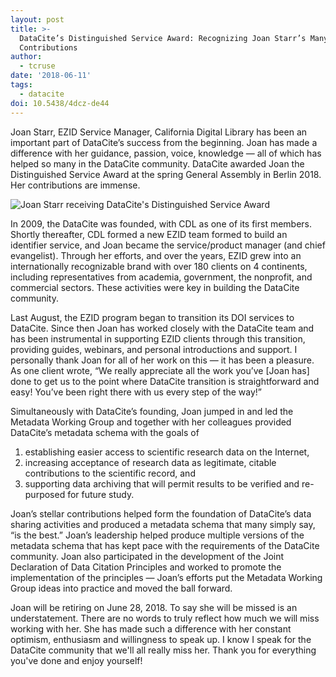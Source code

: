 ```yaml
---
layout: post
title: >-
  DataCite’s Distinguished Service Award: Recognizing Joan Starr’s Many
  Contributions
author:
  - tcruse
date: '2018-06-11'
tags:
  - datacite
doi: 10.5438/4dcz-de44
---
```

Joan Starr, EZID Service Manager, California Digital Library has been an important part of DataCite’s success from the beginning. Joan has made a difference with her guidance, passion, voice, knowledge — all of which has helped so many in the DataCite community. DataCite awarded Joan the Distinguished Service Award at the spring General Assembly in Berlin 2018. Her contributions are immense.

![Joan Starr receiving DataCite's Distinguished Service Award](/images/uploads/joan_award.jpg)

In 2009, the DataCite was founded, with CDL as one of its first members. Shortly thereafter, CDL formed a new EZID team formed to build an identifier service, and Joan became the service/product manager (and chief evangelist). Through her efforts, and over the years, EZID grew into an internationally recognizable brand with over 180 clients on 4 continents, including representatives from academia, government, the nonprofit, and commercial sectors. These activities were key in building the DataCite community.

Last August, the EZID program began to transition its DOI services to DataCite. Since then Joan has worked closely with the DataCite team and has been instrumental in supporting EZID clients through this transition, providing guides, webinars, and personal introductions and support. I personally thank Joan for all of her work on this — it has been a pleasure. As one client wrote, “We really appreciate all the work you’ve \[Joan has] done to get us to the point where DataCite transition is straightforward and easy! You’ve been right there with us every step of the way!”

Simultaneously with DataCite’s founding, Joan jumped in and led the Metadata Working Group and together with her colleagues provided DataCite’s metadata schema with the goals of

1. establishing easier access to scientific research data on the Internet,
2. increasing acceptance of research data as legitimate, citable contributions to the scientific record, and
3. supporting data archiving that will permit results to be verified and re-purposed for future study.

Joan’s stellar contributions helped form the foundation of DataCite’s data sharing activities and produced a metadata schema that many simply say, “is the best.” Joan’s leadership helped produce multiple versions of the metadata schema that has kept pace with the requirements of the DataCite community. Joan also participated in the development of the Joint Declaration of Data Citation Principles and worked to promote the implementation of the principles — Joan’s efforts put the Metadata Working Group ideas into practice and moved the ball forward.

Joan will be retiring on June 28, 2018. To say she will be missed is an understatement. There are no words to truly reflect how much we will miss working with her. She has made such a difference with her constant optimism, enthusiasm and willingness to speak up. I know I speak for the DataCite community that we'll all really miss her. Thank you for everything you've done and enjoy yourself!

